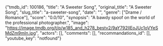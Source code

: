 {"tmdb_id": 100186, "title": "A Sweeter Song", "original_title": "A Sweeter Song", "slug_title": "a-sweeter-song", "date": "", "genre": ["Drame / Romance"], "score": "0.0/10", "synopsis": "A bawdy spoof on the world of the professional photographer.", "image": "https://image.tmdb.org/t/p/w185_and_h278_bestv2/9aY792IIEoJUc1oVYeSMdZm9mIn.jpg", "actors": [], "comments": [], "recommandations_id": [], "youtube_key": "notfound"}